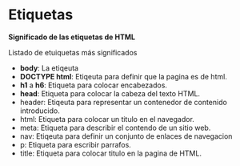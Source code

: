 # Etiquetas

**Significado de las etiquetas de HTML**

Listado de etuiquetas más significados 

- **body**: La etiqeuta 
- **DOCTYPE html**: Etiqeuta para definir que la pagina es de html.
- **h1** a **h6**: Etiqueta para colocar encabezados.
- **head**: Etiqueta para colocar la cabeza del texto HTML.
- header: Etiqeuta para representar un contenedor de contenido introducido.
- html: Etiqueta para colocar un titulo en el navegador.
- meta: Etiqueta para describir el contendo de un sitio web.
- nav: Etiqeuta para definir un conjunto de enlaces de navegacion
- p: Etiqueta para escribir parrafos.
- title: Etiqueta para colocar titulo en la pagina de HTML.
